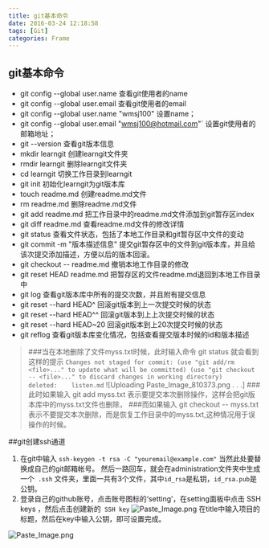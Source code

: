 ```yaml
---
title: git基本命令
date: 2016-03-24 12:18:58
tags: [Git]
categories: Frame
---
```

## git基本命令 
- git config --global user.name 查看git使用者的name
- git config --global user.email  查看git使用者的email
- git config --global user.name "wmsj100"  设置name；
- git config --global user.email "wmsj100@hotmail.com"`  设置git使用者的邮箱地址；
- git --version  查看git版本信息
- mkdir learngit  创建learngit文件夹
- rmdir learngit  删除learngit文件夹
  <!-- more -->
- cd learngit  切换工作目录到learngit
- git init  初始化learngit为git版本库
- touch readme.md  创建readme.md文件
- rm readme.md  删除readme.md文件
- git add readme.md     把工作目录中的readme.md文件添加到git暂存区index
- git diff readme.md  查看readme.md文件的修改详情
- git status  查看文件状态，包括了本地工作目录和git暂存区中文件的变动
- git commit -m "版本描述信息"  提交git暂存区中的文件到git版本库，并且给该次提交添加描述，方便以后的版本回滚。
- git checkout -- readme.md  撤销本地工作目录的修改
- git reset HEAD readme.md  把暂存区的文件readme.md退回到本地工作目录中
- git log 查看git版本库中所有的提交次数，并且附有提交信息
- git reset --hard HEAD^  回滚git版本到上一次提交时候的状态
- git reset --hard HEAD^^  回滚git版本到上上次提交时候的状态
- git reset --hard HEAD~20  回滚git版本到上20次提交时候的状态
- git reflog  查看git版本库变化情况，包括查看提交版本时候的id和版本描述

> ###当在本地删除了文件myss.txt时候，此时输入命令 git status 就会看到这样的提示
> `
> Changes not staged for commit:
>   (use "git add/rm <file>..." to update what will be committed)
>   (use "git checkout -- <file>..." to discard changes in working directory)  
        deleted:    listen.md
`
![Uploading Paste_Image_810373.png . . .]
> ###此时如果输入 git add myss.txt  表示要提交本次删除操作，这样会把git版本库中的myss.txt文件也删除，
> ###而如果输入  git checkout -- myss.txt  表示不要提交本次删除，而是恢复工作目录中的myss.txt,这种情况用于误操作的时候。

##git创建ssh通道
1. 在git中输入
   `ssh-keygen -t rsa -C "youremail@example.com"`
   当然此处要替换成自己的git邮箱帐号。
   然后一路回车，就会在administration文件夹中生成一个` .ssh` 文件夹，里面一共有3个文件，其中`id_rsa`是私钥，`id_rsa.pub`是公钥。
2. 登录自己的github账号，点击账号图标的‘setting’，在setting面板中点击 SSH keys ，然后点击创建新的` SSH key`
   ![Paste_Image.png](http://upload-images.jianshu.io/upload_images/1606281-33de98d87585b1af.png?imageMogr2/auto-orient/strip%7CimageView2/2/w/1240)
   在title中输入项目的标题，然后在key中输入公钥，即可设置完成。

![Paste_Image.png](http://upload-images.jianshu.io/upload_images/1606281-6fe484893e544ff9.png?imageMogr2/auto-orient/strip%7CimageView2/2/w/1240)
